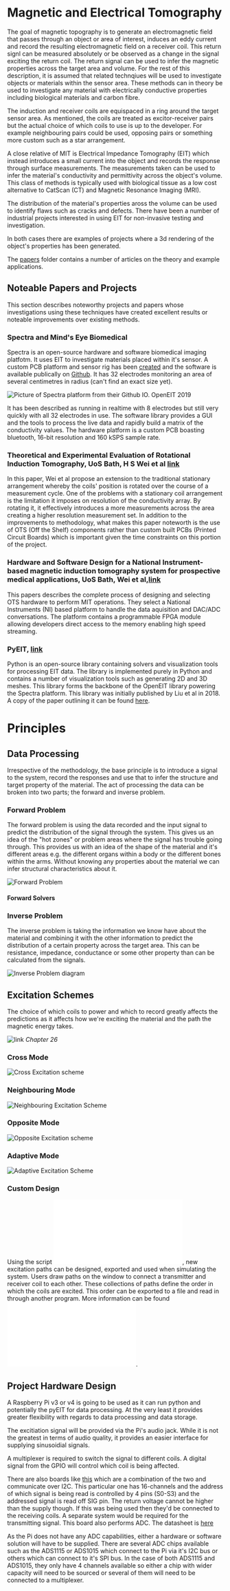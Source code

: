 # Magnetic and Electrical Tomography

The goal of magnetic topography is to generate an electromagnetic field that passes through an object or area of interest, induces an eddy current and record the resulting electromagnetic field on a receiver coil. This return signl can be measured absolutely or be observed as a change in the signal exciting the return coil. The return signal can be used to infer the magnetic properties across the target area and volume.  For the rest of this description, it is assumed that related technqiues will be used to investigate objects or materials within the sensor area. These methods can in theory be used to investigate any material with electrically conductive properties including biological materials and carbon fibre.

The induction and receiver coils are equispaced in a ring around the target sensor area. As mentioned, the coils are treated as excitor-receiver pairs but the actual choice of which coils to use is up to the developer. For example neighbouring pairs could be used, opposing pairs or something more custom such as a star arrangement.

A close relative of MIT is Electrical Impedance Tomography (EIT) which instead introduces a small current into the object and records the response through surface measurements. The measurements taken can be used to infer the material's conductivity and permittivity across the object's volume. This class of methods is typically used with biological tissue as a low cost alternative to CatScan (CT) and Magnetic Resonance Imaging (MRI).

The distribution of the material's properties aross the volume can be used to identify flaws such as cracks and defects. There have been a number of industrial projects interested in using EIT for non-invasive testing and investigation.

In both cases there are examples of projects where a 3d rendering of the object's properties has been generated.

The [papers](https://github.com/ManufacturingInformatics/PitchIn-LBAM/tree/dev/01%20Input/from%20UoS/Papers/MagneticTomography) folder contains a number of articles on the theory and example applications.

## Noteable Papers and Projects
This section describes noteworthy projects and papers whose investigations using these techniques have created excellent results or noteable improvements over existing methods.

### Spectra and Mind's Eye Biomedical

Spectra is an open-source hardware and software biomedical imaging platfotm. It uses EIT to investigate materials placed within it's sensor. A custom PCB platform and sensor rig has been [created](https://mindseyebiomedical.com/) and the software is available publically on [Github](https://github.com/OpenEIT/OpenEIT). It has 32 electrodes monitoring an area of several centimetres in radius (can't find an exact size yet).

![Picture of Spectra platform from their Github IO. OpenEIT 2019](https://openeit.github.io/docs/html/_images/spectra-whitebackground.png)

It has been described as running in realtime with 8 electrodes but still very quickly with all 32 electrodes in use. The software library provides a GUI and the tools to process the live data and rapidly build a matrix of the conductivity values. The hardware platform is a custom PCB boasting bluetooth, 16-bit resolution and 160 kSPS sample rate.

### Theoretical and Experimental Evaluation of Rotational Induction Tomography, UoS Bath, H S Wei et al [link](https://github.com/ManufacturingInformatics/PitchIn-LBAM/tree/dev/01%20Input/from%20UoS/Papers/MagneticTomography/theoretical-and-experimental-evaluation-of-rotational-magnetic-induction-tomography.pdf)

In this paper, Wei et al propose an extension to the traditional stationary arrangement whereby the coils' position is rotated over the course of a measurement cycle. One of the problems with a stationary coil arrangement is the limitation it imposes on resolution of the conductivity array. By rotating it, it effectively introduces a more measurements across the area creating a higher resolution measurement set. In addition to the improvements to methodology, what makes this paper noteworth is the use of OTS (Off the Shelf) components rather than custom built PCBs (Printed Circuit Boards) which is important given the time constraints on this portion of the project.

### Hardware and Software Design for a National Instrument-based magnetic induction tomography system for prospective medical applications, UoS Bath, Wei et al,[link](https://github.com/ManufacturingInformatics/PitchIn-LBAM/tree/dev/01%20Input/from%20UoS/Papers/MagneticTomography/hardware-and-software-design-for-a-NI-based-MIT-system-for-prospective-biomedical-applications.pdf)

This papers describes the complete process of designing and selecting OTS hardware to perform MIT operations. They select a National Instruments (NI) based platform to handle the data aquisition and DAC/ADC conversations. The platform contains a programmable FPGA module allowing developers direct access to the memory enabling high speed streaming.

### PyEIT, [link](https://github.com/liubenyuan/pyEIT)

Python is an open-source library containing solvers and visualization tools for processing EIT data. The library is implemented purely in Python and contains a number of visualization tools such as generating 2D and 3D meshes. This library forms the backbone of the OpenEIT library powering the Spectra platform. This library was initially published by Liu et al in 2018. A copy of the paper outlining it can be found [here](https://github.com/ManufacturingInformatics/PitchIn-LBAM/tree/dev/01%20Input/from%20UoS/Papers/MagneticTomography/pyiet-python-based-framework-for-eit.pdf).

# Principles

## Data Processing

Irrespective of the methodology, the base principle is to introduce a signal to the system, record the responses and use that to infer the structure and target property of the material. The act of processing the data can be broken into two parts; the forward and inverse problem.

### Forward Problem

The forward problem is using the data recorded and the input signal to predict the distribution of the signal through the system. This gives us an idea of the "hot zones" or problem areas where the signal has trouble going through. This provides us with an idea of the shape of the material and it's different areas e.g. the different organs within a body or the different bones within the arms. Without knowing any properties about the material we can infer structural characteristics about it.

![Forward Problem](forwardproblem.png)

#### Forward Solvers

### Inverse Problem

The inverse problem is taking the information we know have about the material and combining it with the other information to predict the distribution of a certain property across the target area. This can be resistance, impedance, conductance or some other property than can be calculated from the signals.

![Inverse Problem diagram](inverseproblem.png)

## Excitation Schemes

The choice of which coils to power and which to record greatly affects the predictions as it affects how we're exciting the material and the path the magnetic energy takes.

![link](http://www.bem.fi/book/) *Chapter 26*

### Cross Mode

![Cross Excitation scheme](http://www.bem.fi/book/26/fi/2602.gif)

### Neighbouring Mode

![Neighbouring Excitation Scheme](http://www.bem.fi/book/26/fi/2601.gif)

### Opposite Mode

![Opposite Excitation scheme](http://www.bem.fi/book/26/fi/2603.gif)

### Adaptive Mode

![Adaptive Excitation Scheme](http://www.bem.fi/book/26/fi/2604.gif)

### Custom Design

Using the script ![CustomExcitationPathsGUI](CustomExcitationPathsGUI.py), new excitation paths can be designed, exported and used when simulating the system. Users draw paths on the window to connect a transmitter and receiver coil to each other. These collections of paths define the order in which the coils are excited. This order can be exported to a file and read in through another program. More information can be found ![here](SoundGUIReadMe.md).

## Project Hardware Design

A Raspberry Pi v3 or v4 is going to be used as it can run python and potentially the pyEIT for data processing. At the very least it provides greater flexibility with regards to data processing and data storage.

The excitiation signal will be provided via the Pi's audio jack. While it is not the greatest in terms of audio quality, it provides an easier interface for supplying sinusoidial signals.

A multiplexer is required to switch the signal to different coils. A digital signal from the GPIO will control which coil is being affected.

There are also boards like [this](https://shop.pimoroni.com/products/sparkfun-analog-digital-mux-breakout-cd74hc4067?variant=7544220801&currency=GBP&utm_source=google&utm_medium=cpc&utm_campaign=google+shopping&gclid=Cj0KCQiA04XxBRD5ARIsAGFygj9I4uydVPtUSdi53GLvhLZAVtNlNtwj0duokRjm1gg00QYHdc_7EeYaAgIvEALw_wcB) which are a combination of the two and communicate over I2C. This particular one has 16-channels and the address of which signal is being read is controlled by 4 pins (S0-S3) and the addressed signal is read off SIG pin. The return voltage cannot be higher than the supply though. If this was being used then they'd be connected to the receiving coils. A separate system would be required for the transmitting signal. This board also performs ADC. The datasheet is [here](https://www.sparkfun.com/datasheets/IC/cd74hc4067.pdf)

As the Pi does not have any ADC capabilities, either a hardware or software solution will have to be supplied. There are several ADC chips available such as the ADS1115 or ADS1015 which connect to the Pi via it's I2C bus or others which can connect to it's SPI bus. In the case of both ADS1115 and ADS1015, they only have 4 channels available so either a chip with wider capacity will need to be sourced or several of them will need to be connected to a multiplexer. 
